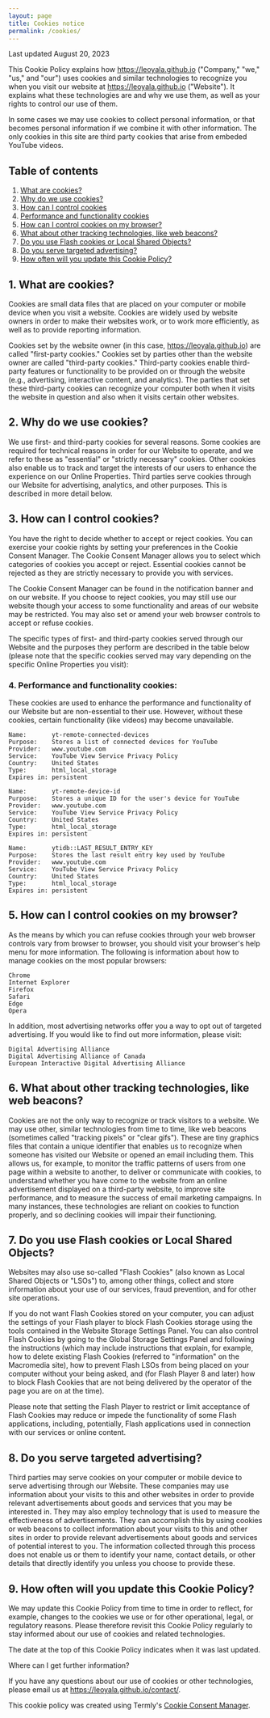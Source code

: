 ```yaml
---
layout: page
title: Cookies notice
permalink: /cookies/
---
```


Last updated August 20, 2023


This Cookie Policy explains how <a>https://leoyala.github.io</a> ("Company," "we," "us," and "our") uses cookies and similar technologies to recognize you when you visit our website at  <a>https://leoyala.github.io</a> ("Website"). It explains what these technologies are and why we use them, as well as your rights to control our use of them.

In some cases we may use cookies to collect personal information, or that becomes personal information if we combine it with other information. The only cookies in this site are third party cookies that arise from embeded YouTube videos.

## Table of contents
1. [What are cookies?](#1-what-are-cookies)
2. [Why do we use cookies?](#2-why-do-we-use-cookies)
3. [How can I control cookies](#3-how-can-i-control-cookies)
4. [Performance and functionality cookies](#4-performance-and-functionality-cookies)
5. [How can I control cookies on my browser?](#5-how-can-i-control-cookies-on-my-browser)
6. [What about other tracking technologies, like web beacons?](#6-what-about-other-tracking-technologies-like-web-beacons)
7. [Do you use Flash cookies or Local Shared Objects?](#7-do-you-use-flash-cookies-or-local-shared-objects)
8. [Do you serve targeted advertising?](#8-do-you-serve-targeted-advertising)
9. [How often will you update this Cookie Policy?](#9-how-often-will-you-update-this-cookie-policy)

## 1. What are cookies?

Cookies are small data files that are placed on your computer or mobile device when you visit a website. Cookies are widely used by website owners in order to make their websites work, or to work more efficiently, as well as to provide reporting information.

Cookies set by the website owner (in this case, <a>https://leoyala.github.io</a>) are called "first-party cookies." Cookies set by parties other than the website owner are called "third-party cookies." Third-party cookies enable third-party features or functionality to be provided on or through the website (e.g., advertising, interactive content, and analytics). The parties that set these third-party cookies can recognize your computer both when it visits the website in question and also when it visits certain other websites.

## 2. Why do we use cookies?

We use first- and third-party cookies for several reasons. Some cookies are required for technical reasons in order for our Website to operate, and we refer to these as "essential" or "strictly necessary" cookies. Other cookies also enable us to track and target the interests of our users to enhance the experience on our Online Properties. Third parties serve cookies through our Website for advertising, analytics, and other purposes. This is described in more detail below.

## 3. How can I control cookies?

You have the right to decide whether to accept or reject cookies. You can exercise your cookie rights by setting your preferences in the Cookie Consent Manager. The Cookie Consent Manager allows you to select which categories of cookies you accept or reject. Essential cookies cannot be rejected as they are strictly necessary to provide you with services.

The Cookie Consent Manager can be found in the notification banner and on our website. If you choose to reject cookies, you may still use our website though your access to some functionality and areas of our website may be restricted. You may also set or amend your web browser controls to accept or refuse cookies.

The specific types of first- and third-party cookies served through our Website and the purposes they perform are described in the table below (please note that the specific cookies served may vary depending on the specific Online Properties you visit):

### 4. Performance and functionality cookies:

These cookies are used to enhance the performance and functionality of our Website but are non-essential to their use. However, without these cookies, certain functionality (like videos) may become unavailable.

    Name:       yt-remote-connected-devices
    Purpose:    Stores a list of connected devices for YouTube
    Provider:   www.youtube.com
    Service:    YouTube View Service Privacy Policy
    Country:    United States
    Type:       html_local_storage
    Expires in: persistent

    Name:       yt-remote-device-id
    Purpose:    Stores a unique ID for the user's device for YouTube
    Provider:   www.youtube.com
    Service:    YouTube View Service Privacy Policy
    Country:    United States
    Type:       html_local_storage
    Expires in: persistent

    Name:       ytidb::LAST_RESULT_ENTRY_KEY
    Purpose:    Stores the last result entry key used by YouTube
    Provider:   www.youtube.com
    Service:    YouTube View Service Privacy Policy
    Country:    United States
    Type:       html_local_storage
    Expires in: persistent

## 5. How can I control cookies on my browser?

As the means by which you can refuse cookies through your web browser controls vary from browser to browser, you should visit your browser's help menu for more information. The following is information about how to manage cookies on the most popular browsers:

    Chrome
    Internet Explorer
    Firefox
    Safari
    Edge
    Opera

In addition, most advertising networks offer you a way to opt out of targeted advertising. If you would like to find out more information, please visit:

    Digital Advertising Alliance
    Digital Advertising Alliance of Canada
    European Interactive Digital Advertising Alliance


## 6. What about other tracking technologies, like web beacons?

Cookies are not the only way to recognize or track visitors to a website. We may use other, similar technologies from time to time, like web beacons (sometimes called "tracking pixels" or "clear gifs"). These are tiny graphics files that contain a unique identifier that enables us to recognize when someone has visited our Website or opened an email including them. This allows us, for example, to monitor the traffic patterns of users from one page within a website to another, to deliver or communicate with cookies, to understand whether you have come to the website from an online advertisement displayed on a third-party website, to improve site performance, and to measure the success of email marketing campaigns. In many instances, these technologies are reliant on cookies to function properly, and so declining cookies will impair their functioning.

## 7. Do you use Flash cookies or Local Shared Objects?

Websites may also use so-called "Flash Cookies" (also known as Local Shared Objects or "LSOs") to, among other things, collect and store information about your use of our services, fraud prevention, and for other site operations.

If you do not want Flash Cookies stored on your computer, you can adjust the settings of your Flash player to block Flash Cookies storage using the tools contained in the Website Storage Settings Panel. You can also control Flash Cookies by going to the Global Storage Settings Panel and following the instructions (which may include instructions that explain, for example, how to delete existing Flash Cookies (referred to "information" on the Macromedia site), how to prevent Flash LSOs from being placed on your computer without your being asked, and (for Flash Player 8 and later) how to block Flash Cookies that are not being delivered by the operator of the page you are on at the time).

Please note that setting the Flash Player to restrict or limit acceptance of Flash Cookies may reduce or impede the functionality of some Flash applications, including, potentially, Flash applications used in connection with our services or online content.

## 8. Do you serve targeted advertising?

Third parties may serve cookies on your computer or mobile device to serve advertising through our Website. These companies may use information about your visits to this and other websites in order to provide relevant advertisements about goods and services that you may be interested in. They may also employ technology that is used to measure the effectiveness of advertisements. They can accomplish this by using cookies or web beacons to collect information about your visits to this and other sites in order to provide relevant advertisements about goods and services of potential interest to you. The information collected through this process does not enable us or them to identify your name, contact details, or other details that directly identify you unless you choose to provide these.

## 9. How often will you update this Cookie Policy?

We may update this Cookie Policy from time to time in order to reflect, for example, changes to the cookies we use or for other operational, legal, or regulatory reasons. Please therefore revisit this Cookie Policy regularly to stay informed about our use of cookies and related technologies.

The date at the top of this Cookie Policy indicates when it was last updated.

Where can I get further information?

If you have any questions about our use of cookies or other technologies, please email us at <a>https://leoyala.github.io/contact/</a>.

This cookie policy was created using Termly's <a href="https://termly.io/products/cookie-consent-manager/">Cookie Consent Manager</a>. 
